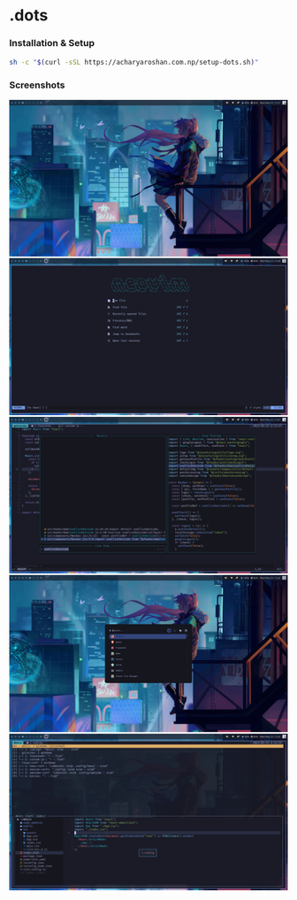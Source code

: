 # .dots

### Installation & Setup

```sh
sh -c "$(curl -sSL https://acharyaroshan.com.np/setup-dots.sh)"
```

### Screenshots

![Awesome](./.screenshots/awesome.png)
![Neovim Dashboard](./.screenshots/neovim-dashboard.png)
![Neovim](./.screenshots/neovim.png)
![Rofi](./.screenshots/rofi.png)
![Tmux](./.screenshots/tmux.png)
